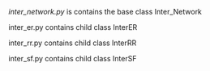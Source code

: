 *inter_network.py* is contains the base class Inter_Network 

inter_er.py contains child class InterER

inter_rr.py contains child class InterRR

inter_sf.py contains child class InterSF
